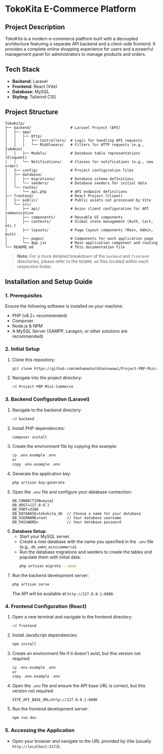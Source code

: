 # TokoKita E-Commerce Platform

## Project Description

TokoKita is a modern e-commerce platform built with a decoupled architecture featuring a separate API backend and a client-side frontend. It provides a complete online shopping experience for users and a powerful management panel for administrators to manage products and orders.

## Tech Stack

- **Backend:** Laravel
- **Frontend:** React (Vite)
- **Database:** MySQL
- **Styling:** Tailwind CSS

## Project Structure

```
TokoKita/
├── backend/                  # Laravel Project (API)
│   ├── app/
│   │   ├── Http/
│   │   │   ├── Controllers/  # Logic for handling API requests
│   │   │   └── Middleware/   # Filters for HTTP requests (e.g., IsAdmin)
│   │   ├── Models/           # Database table representations (Eloquent)
│   │   └── Notifications/    # Classes for notifications (e.g., new order)
│   ├── config/               # Project configuration files
│   ├── database/
│   │   ├── migrations/       # Database schema definitions
│   │   └── seeders/          # Database seeders for initial data
│   └── routes/
│       └── api.php           # API endpoint definitions
├── frontend/                 # React Project (Client)
│   ├── public/               # Public assets not processed by Vite
│   └── src/
│       ├── api/              # Axios client configuration for API communication
│       ├── components/       # Reusable UI components
│       ├── contexts/         # Global state management (Auth, Cart, etc.)
│       ├── layouts/          # Page layout components (Main, Admin, Auth)
│       ├── pages/            # Components for each application page
│       └── App.jsx           # Main application component and routing
└── README.md                 # This documentation file
```
> **Note:** For a more detailed breakdown of the `backend` and `frontend` directories, please refer to the `README.md` files located within each respective folder.

## Installation and Setup Guide

### 1. Prerequisites
Ensure the following software is installed on your machine:
- PHP (v8.2+ recommended)
- Composer
- Node.js & NPM
- A MySQL Server (XAMPP, Laragon, or other solutions are recommended)

### 2. Initial Setup
1. Clone this repository:
   ```bash
   git clone https://github.com/mohamadsolkhannawawi/Project-PBP-Mini-Commerce.git
   ```
2. Navigate into the project directory:
   ```bash
   cd Project-PBP-Mini-Commerce
   ```

### 3. Backend Configuration (Laravel)
1. Navigate to the backend directory:
   ```bash
   cd backend
   ```
2. Install PHP dependencies:
   ```bash
   composer install
   ```
3. Create the environment file by copying the example:
   ```bash
   cp .env.example .env
   or
   copy .env.example .env
   ```
4. Generate the application key:
   ```bash
   php artisan key:generate
   ```
5. Open the `.env` file and configure your database connection:
   ```env
   DB_CONNECTION=mysql
   DB_HOST=127.0.0.1
   DB_PORT=3306
   DB_DATABASE=tokokita_db  // Choose a name for your database
   DB_USERNAME=root         // Your database username
   DB_PASSWORD=             // Your database password
   ```
6. **Database Setup:**
   - Start your MySQL server.
   - Create a new database with the name you specified in the `.env` file (e.g., `db_umkm_minicommerce`).
   - Run the database migrations and seeders to create the tables and populate them with initial data:
     ```bash
     php artisan migrate --seed
     ```
7. Run the backend development server:
   ```bash
   php artisan serve
   ```
   The API will be available at `http://127.0.0.1:8000`.

### 4. Frontend Configuration (React)
1. Open a new terminal and navigate to the frontend directory:
   ```bash
   cd frontend
   ```
2. Install JavaScript dependencies:
   ```bash
   npm install
   ```
3. Create an environment file if it doesn't exist, but this version not required:
   ```bash
   cp .env.example .env
   or
   copy .env.example .env
   ```
4. Open the `.env` file and ensure the API base URL is correct, but this version not required:
   ```env
   VITE_API_BASE_URL=http://127.0.0.1:8000
   ```
5. Run the frontend development server:
   ```bash
   npm run dev
   ```

### 5. Accessing the Application
- Open your browser and navigate to the URL provided by Vite (usually `http://localhost:5173`).
